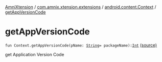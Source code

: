 [AmniXtension](../../index.md) / [com.amnix.xtension.extensions](../index.md) / [android.content.Context](index.md) / [getAppVersionCode](./get-app-version-code.md)

# getAppVersionCode

`fun Context.getAppVersionCode(pName: `[`String`](https://kotlinlang.org/api/latest/jvm/stdlib/kotlin/-string/index.html)` = packageName): `[`Int`](https://kotlinlang.org/api/latest/jvm/stdlib/kotlin/-int/index.html) [(source)](https://github.com/AmniX/AmniXTension/tree/master/AmniXtension/src/main/java/com/amnix/xtension/extensions/ContextExtension.kt#L319)

get Application Version Code

